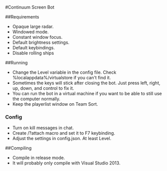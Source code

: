 #Continuum Screen Bot

##Requirements
- Opaque large radar.  
- Windowed mode.  
- Constant window focus.  
- Default brightness settings.  
- Default keybindings.  
- Disable rolling ships

##Running
- Change the Level variable in the config file. Check %localappdata%/virtualstore if you can't find it.  
- Sometimes the keys will stick after closing the bot. Just press left, right, up, down, and control to fix it.  
- You can run the bot in a virtual machine if you want to be able to still use the computer normally.  
- Keep the playerlist window on Team Sort.  

### Config
- Turn on kill messages in chat.  
- Create /?attach macro and set it to F7 keybinding.  
- Adjust the settings in config.json. At least Level.  

##Compiling
- Compile in release mode.  
- It will probably only compile with Visual Studio 2013.  
